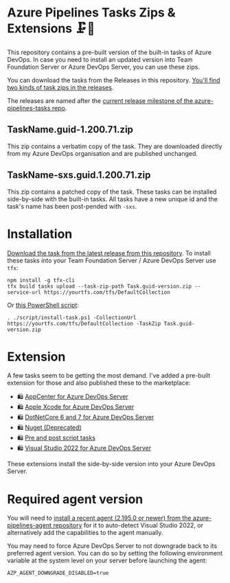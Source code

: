 # Azure Pipelines Tasks Zips & Extensions 🗜️📁

This repository contains a pre-built version of the built-in tasks of Azure DevOps. In case you need to install an updated version into Team Foundation Server or Azure DevOps Server, you can use these zips.

You can download the tasks from the Releases in this repository. [You'll find two kinds of task zips in the releases](https://github.com/jessehouwing/azure-pipelines-tasks-zips/releases/latest).

The releases are named after the [current release milestone of the azure-pipelines-tasks repo](https://github.com/microsoft/azure-pipelines-tasks/branches/all?query=releases%2Fm).

## TaskName.guid-1.200.71.zip

This zip contains a verbatim copy of the task. They are downloaded directly from my Azure DevOps organisation and are published unchanged.

## TaskName-sxs.guid.1.200.71.zip

This zip contains a patched copy of the task. These tasks can be installed side-by-side with the built-in tasks. All tasks have a new unique id and the task's name has been post-pended with `-sxs`.

# Installation

[Download the task from the latest release from this repository](https://github.com/jessehouwing/azure-pipelines-tasks-zips/releases). To install these tasks into your Team Foundation Server / Azure DevOps Server use `tfx`:

```
npm install -g tfx-cli
tfx build tasks upload --task-zip-path Task.guid-version.zip --service-url https://yourtfs.com/tfs/DefaultCollection
```

Or [this PowerShell script](./scripts/install-task.ps1):

```
. ./script/install-task.ps1 -CollectionUrl https://yourtfs.com/tfs/DefaultCollection -TaskZip Task.guid-version.zip
```
# Extension

A few tasks seem to be getting the most demand. I've added a pre-built extension for those and also published these to the marketplace:
 
 * 🛍️ [AppCenter for Azure DevOps Server](https://marketplace.visualstudio.com/items?itemName=jessehouwing.appcenter)
 * 🛍️ [Apple Xcode for Azure DevOps Server](https://marketplace.visualstudio.com/items?itemName=jessehouwing.Apple-Xcode)
 * 🛍️ [DotNetCore 6 and 7 for Azure DevOps Server](https://marketplace.visualstudio.com/items?itemName=jessehouwing.dotnetcore)
 * 🛍️ [Nuget (Deprecated)](https://marketplace.visualstudio.com/items?itemName=jessehouwing.nuget-deprecated)
 * 🛍️ [Pre and post script tasks](https://marketplace.visualstudio.com/items?itemName=jessehouwing.pre-post-tasks)
 * 🛍️ [Visual Studio 2022 for Azure DevOps Server](https://marketplace.visualstudio.com/items?itemName=jessehouwing.visualstudio)

These extensions install the side-by-side version into your Azure DevOps Server.

# Required agent version

You will need to [install a recent agent (2.195.0 or newer) from the azure-pipelines-agent repository](https://github.com/microsoft/azure-pipelines-agent/releases) for it to auto-detect Visual Studio 2022, or alternatively add the capabilities to the agent manually.

You may need to force Azure DevOps Server to not downgrade back to its preferred agent version. You can do so by setting the following environment variable at the system level on your server before launching the agent:

```
AZP_AGENT_DOWNGRADE_DISABLED=true
```
